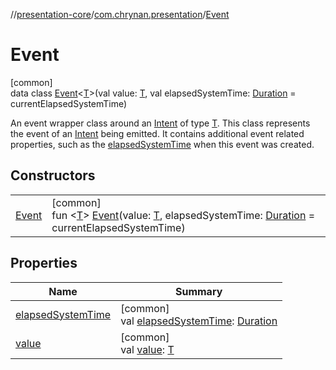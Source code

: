 //[presentation-core](../../../index.md)/[com.chrynan.presentation](../index.md)/[Event](index.md)

# Event

[common]\
data class [Event](index.md)&lt;[T](index.md)&gt;(val value: [T](index.md), val elapsedSystemTime: [Duration](https://kotlinlang.org/api/latest/jvm/stdlib/kotlin.time/-duration/index.html) = currentElapsedSystemTime)

An event wrapper class around an [Intent](../-intent/index.md) of type [T](index.md). This class represents the event of an [Intent](../-intent/index.md) being emitted. It contains additional event related properties, such as the [elapsedSystemTime](elapsed-system-time.md) when this event was created.

## Constructors

| | |
|---|---|
| [Event](-event.md) | [common]<br>fun &lt;[T](index.md)&gt; [Event](-event.md)(value: [T](index.md), elapsedSystemTime: [Duration](https://kotlinlang.org/api/latest/jvm/stdlib/kotlin.time/-duration/index.html) = currentElapsedSystemTime) |

## Properties

| Name | Summary |
|---|---|
| [elapsedSystemTime](elapsed-system-time.md) | [common]<br>val [elapsedSystemTime](elapsed-system-time.md): [Duration](https://kotlinlang.org/api/latest/jvm/stdlib/kotlin.time/-duration/index.html) |
| [value](value.md) | [common]<br>val [value](value.md): [T](index.md) |
